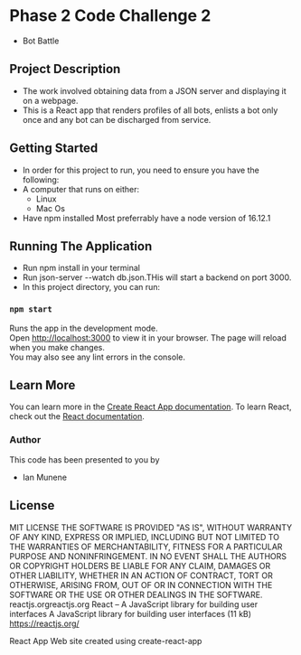 # Phase 2 Code Challenge 2
 * Bot Battle
## Project Description
* The work involved obtaining data from a JSON server and displaying it on a webpage.
* This is a React app that renders profiles of all bots, enlists a bot only once and any bot can be discharged from service.
## Getting Started
* In order for this project to run, you need to ensure you have the following:
* A computer that runs on either:
    - Linux
    - Mac Os
* Have npm installed
    Most preferrably have a node version of 16.12.1
## Running The Application
* Run npm install in your terminal
* Run json-server --watch db.json.THis will start a backend on port 3000.
* In this project directory, you can run:
### `npm start`
Runs the app in the development mode.\
Open [http://localhost:3000](http://localhost:3000) to view it in your browser.
The page will reload when you make changes.\
You may also see any lint errors in the console.
## Learn More
You can learn more in the [Create React App documentation](https://facebook.github.io/create-react-app/docs/getting-started).
To learn React, check out the [React documentation](https://reactjs.org/).

### Author
This code has been presented to you by
 * Ian Munene

## License
MIT LICENSE
THE SOFTWARE IS PROVIDED "AS IS", WITHOUT WARRANTY OF ANY KIND, EXPRESS OR
IMPLIED, INCLUDING BUT NOT LIMITED TO THE WARRANTIES OF MERCHANTABILITY,
FITNESS FOR A PARTICULAR PURPOSE AND NONINFRINGEMENT. IN NO EVENT SHALL THE
AUTHORS OR COPYRIGHT HOLDERS BE LIABLE FOR ANY CLAIM, DAMAGES OR OTHER
LIABILITY, WHETHER IN AN ACTION OF CONTRACT, TORT OR OTHERWISE, ARISING FROM,
OUT OF OR IN CONNECTION WITH THE SOFTWARE OR THE USE OR OTHER DEALINGS IN THE
SOFTWARE.
reactjs.orgreactjs.org
React – A JavaScript library for building user interfaces
A JavaScript library for building user interfaces (11 kB)
https://reactjs.org/

React App
Web site created using create-react-app